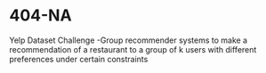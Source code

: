 # 404-NA

Yelp Dataset Challenge 
-Group recommender systems to make a recommendation of a restaurant to a group of k users with different preferences under certain constraints 
